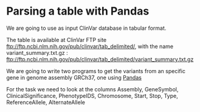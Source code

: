 Parsing a table with Pandas
===========================

We are going to use as input ClinVar database in tabular format.

The table is available at ClinVar FTP site ftp://ftp.ncbi.nlm.nih.gov/pub/clinvar/tab_delimited/, with the name variant_summary.txt.gz : ftp://ftp.ncbi.nlm.nih.gov/pub/clinvar/tab_delimited/variant_summary.txt.gz

We are going to write two programs to get the variants from an specific gene in genome assembly GRCh37, one using [Pandas](http://pandas.pydata.org/)

For the task we need to look at the columns Assembly, GeneSymbol, ClinicalSignificance, PhenotypeIDS, Chromosome, Start, Stop, Type, ReferenceAllele, AlternateAllele
